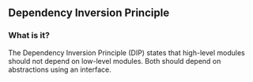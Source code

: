 ## Dependency Inversion Principle

### What is it?

The Dependency Inversion Principle (DIP) states that high-level modules should not depend on low-level modules. Both should depend on abstractions using an interface.